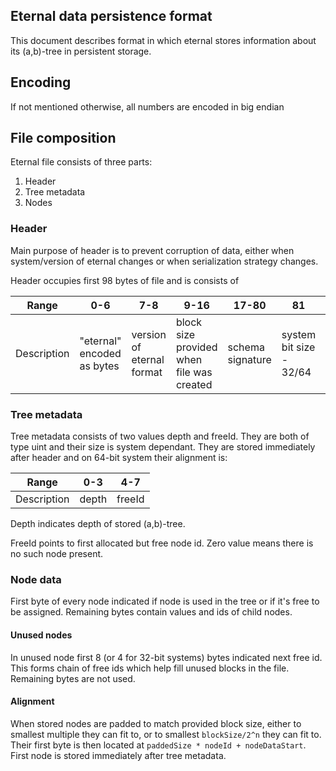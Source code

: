 Eternal data persistence format
---

This document describes format in which eternal stores information about its (a,b)-tree in persistent storage.

## Encoding

If not mentioned otherwise, all numbers are encoded in big endian

## File composition

Eternal file consists of three parts:

1. Header
2. Tree metadata
3. Nodes

### Header

Main purpose of header is to prevent corruption of data, either when system/version of eternal changes or
when serialization strategy changes.

Header occupies first 98 bytes of file and is consists of

| Range       | 0-6                        | 7-8                       | 9-16                                      | 17-80            | 81                      | 82-89       | 90-97       |
|-------------|----------------------------|---------------------------|-------------------------------------------|------------------|-------------------------|-------------|-------------|
| Description | "eternal" encoded as bytes | version of eternal format | block size provided when file was created | schema signature | system bit size - 32/64 | A parameter | B parameter |

### Tree metadata

Tree metadata consists of two values depth and freeId. They are both of type uint and their size is system dependant.
They are stored immediately after header and on 64-bit system their alignment is:

| Range       | 0-3   | 4-7    |
|-------------|-------|--------|
| Description | depth | freeId |

Depth indicates depth of stored (a,b)-tree.

FreeId points to first allocated but free node id. Zero value means there is no such node present.

### Node data

First byte of every node indicated if node is used in the tree or if it's free to be assigned.
Remaining bytes contain values and ids of child nodes.

#### Unused nodes

In unused node first 8 (or 4 for 32-bit systems) bytes indicated next free id. This forms chain of free ids
which help fill unused blocks in the file. Remaining bytes are not used.

#### Alignment

When stored nodes are padded to match provided block size, either to smallest multiple they can fit to, or to
smallest `blockSize/2^n` they can fit to. Their first byte is then located at `paddedSize * nodeId + nodeDataStart`.
First node is stored immediately after tree metadata.
